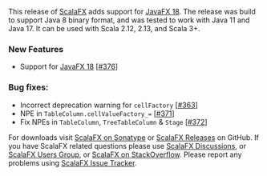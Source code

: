 This release of [ScalaFX][1] adds support for [JavaFX 18]. The release was build to support Java 8 binary format, and was tested to work with Java 11 and Java 17. It can be used with Scala 2.12, 2.13, and Scala 3+.

### New Features

* Support for [JavaFX 18] [[#376]]

### Bug fixes:

* Incorrect deprecation warning for `cellFactory` [[#363]]
* NPE in `TableColumn.cellValueFactory_=` [[#371]]
* Fix NPEs in `TableColumn`, `TreeTableColumn` & `Stage` [[#372]]

For downloads visit [ScalaFX on Sonatype][2] or [ScalaFX Releases][3] on GitHub. If you have ScalaFX related questions
please use [ScalaFX Discussions][6], or [ScalaFX Users Group][5], or [ScalaFX on StackOverflow][7]. Please report any
problems using [ScalaFX Issue Tracker][4].


<!-- Links -->

[1]: http://scalafx.org

[2]: http://search.maven.org/#search&#124;ga&#124;1&#124;scalafx

[3]: https://github.com/scalafx/scalafx/releases

[4]: https://github.com/scalafx/scalafx/issues

[5]: https://groups.google.com/forum/#!forum/scalafx-users

[6]: https://github.com/scalafx/scalafx/discussions

[7]: https://stackoverflow.com/questions/tagged/scalafx

[#363]: https://github.com/scalafx/scalafx/issues/363

[#371]: https://github.com/scalafx/scalafx/issues/371

[#372]: https://github.com/scalafx/scalafx/issues/372

[#376]: https://github.com/scalafx/scalafx/issues/376

[JavaFX 18]: https://openjfx.io/highlights/18/

